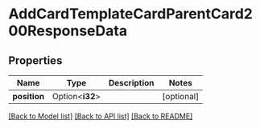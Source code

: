 # AddCardTemplateCardParentCard200ResponseData

## Properties

Name | Type | Description | Notes
------------ | ------------- | ------------- | -------------
**position** | Option<**i32**> |  | [optional]

[[Back to Model list]](../README.md#documentation-for-models) [[Back to API list]](../README.md#documentation-for-api-endpoints) [[Back to README]](../README.md)


